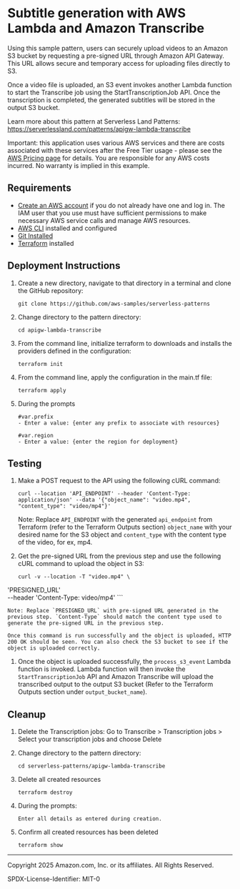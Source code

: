 # Subtitle generation with AWS Lambda and Amazon Transcribe

Using this sample pattern, users can securely upload videos to an Amazon S3 bucket by requesting a pre-signed URL through Amazon API Gateway.  This URL allows secure and temporary access for uploading files directly to S3.

Once a video file is uploaded, an S3 event invokes another Lambda function to start the Transcribe job using the StartTranscriptionJob API. Once the transcription is completed, the generated subtitles will be stored in the output S3 bucket.

Learn more about this pattern at Serverless Land Patterns: https://serverlessland.com/patterns/apigw-lambda-transcribe

Important: this application uses various AWS services and there are costs associated with these services after the Free Tier usage - please see the [AWS Pricing page](https://aws.amazon.com/pricing/) for details. You are responsible for any AWS costs incurred. No warranty is implied in this example.

## Requirements

* [Create an AWS account](https://portal.aws.amazon.com/gp/aws/developer/registration/index.html) if you do not already have one and log in. The IAM user that you use must have sufficient permissions to make necessary AWS service calls and manage AWS resources.
* [AWS CLI](https://docs.aws.amazon.com/cli/latest/userguide/install-cliv2.html) installed and configured
* [Git Installed](https://git-scm.com/book/en/v2/Getting-Started-Installing-Git)
* [Terraform](https://learn.hashicorp.cxom/tutorials/terraform/install-cli?in=terraform/aws-get-started) installed

## Deployment Instructions

1. Create a new directory, navigate to that directory in a terminal and clone the GitHub repository:
    ``` 
    git clone https://github.com/aws-samples/serverless-patterns
    ```
1. Change directory to the pattern directory:
    ```
    cd apigw-lambda-transcribe
    ```
1. From the command line, initialize terraform to downloads and installs the providers defined in the configuration:
    ```
    terraform init
    ```
1. From the command line, apply the configuration in the main.tf file:
    ```
    terraform apply
    ```
1. During the prompts
    ```
    #var.prefix
    - Enter a value: {enter any prefix to associate with resources}

    #var.region
    - Enter a value: {enter the region for deployment}
    ```
    
## Testing

1. Make a POST request to the API using the following cURL command:

    ```
    curl --location 'API_ENDPOINT' --header 'Content-Type: application/json' --data '{"object_name": "video.mp4", "content_type": "video/mp4"}'
    ```

    Note: Replace `API_ENDPOINT` with the generated `api_endpoint` from Terraform (refer to the Terraform Outputs section) `object_name` with your desired name for the S3 object and `content_type` with the content type of the video, for ex, mp4.

1. Get the pre-signed URL from the previous step and use the following cURL command to upload the object in S3:

    ```
    curl -v --location -T "video.mp4" \
  'PRESIGNED_URL' \
  --header 'Content-Type: video/mp4'
    ```

    Note: Replace `PRESIGNED_URL` with pre-signed URL generated in the previous step. `Content-Type` should match the content type used to generate the pre-signed URL in the previous step. 

    Once this command is run successfully and the object is uploaded, HTTP 200 OK should be seen. You can also check the S3 bucket to see if the object is uploaded correctly.

1. Once the object is uploaded successfully, the `process_s3_event` Lambda function is invoked. Lambda function will then invoke the `StartTranscriptionJob` API and Amazon Transcribe will upload the transcribed output to the output S3 bucket (Refer to the Terraform Outputs section under `output_bucket_name`).

## Cleanup
 
1. Delete the Transcription jobs:
    Go to Transcribe > Transcription jobs > Select your transcription jobs and choose Delete

1. Change directory to the pattern directory:
    ```
    cd serverless-patterns/apigw-lambda-transcribe
    ```

1. Delete all created resources
    ```
    terraform destroy
    ```
    
1. During the prompts:
    ```
    Enter all details as entered during creation.
    ```

1. Confirm all created resources has been deleted
    ```
    terraform show
    ```
----
Copyright 2025 Amazon.com, Inc. or its affiliates. All Rights Reserved.

SPDX-License-Identifier: MIT-0